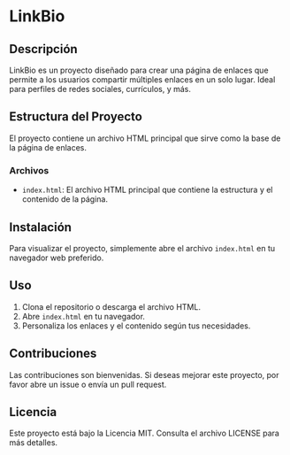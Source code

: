 # LinkBio

## Descripción

LinkBio es un proyecto diseñado para crear una página de enlaces que permite a los usuarios compartir múltiples enlaces en un solo lugar. Ideal para perfiles de redes sociales, currículos, y más.

## Estructura del Proyecto

El proyecto contiene un archivo HTML principal que sirve como la base de la página de enlaces.

### Archivos

- `index.html`: El archivo HTML principal que contiene la estructura y el contenido de la página.

## Instalación

Para visualizar el proyecto, simplemente abre el archivo `index.html` en tu navegador web preferido.

## Uso

1. Clona el repositorio o descarga el archivo HTML.
2. Abre `index.html` en tu navegador.
3. Personaliza los enlaces y el contenido según tus necesidades.

## Contribuciones

Las contribuciones son bienvenidas. Si deseas mejorar este proyecto, por favor abre un issue o envía un pull request.

## Licencia

Este proyecto está bajo la Licencia MIT. Consulta el archivo LICENSE para más detalles.
